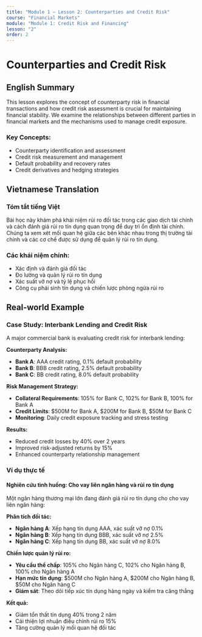 ```yaml
---
title: "Module 1 – Lesson 2: Counterparties and Credit Risk"
course: "Financial Markets"
module: "Module 1: Credit Risk and Financing"
lesson: "2"
order: 2
---
```


# Counterparties and Credit Risk

## English Summary

This lesson explores the concept of counterparty risk in financial transactions and how credit risk assessment is crucial for maintaining financial stability. We examine the relationships between different parties in financial markets and the mechanisms used to manage credit exposure.

### Key Concepts:

- Counterparty identification and assessment
- Credit risk measurement and management
- Default probability and recovery rates
- Credit derivatives and hedging strategies

## Vietnamese Translation

### Tóm tắt tiếng Việt

Bài học này khám phá khái niệm rủi ro đối tác trong các giao dịch tài chính và cách đánh giá rủi ro tín dụng quan trọng để duy trì ổn định tài chính. Chúng ta xem xét mối quan hệ giữa các bên khác nhau trong thị trường tài chính và các cơ chế được sử dụng để quản lý rủi ro tín dụng.

### Các khái niệm chính:

- Xác định và đánh giá đối tác
- Đo lường và quản lý rủi ro tín dụng
- Xác suất vỡ nợ và tỷ lệ phục hồi
- Công cụ phái sinh tín dụng và chiến lược phòng ngừa rủi ro

## Real-world Example

### Case Study: Interbank Lending and Credit Risk

A major commercial bank is evaluating credit risk for interbank lending:

**Counterparty Analysis:**

- **Bank A**: AAA credit rating, 0.1% default probability
- **Bank B**: BBB credit rating, 2.5% default probability
- **Bank C**: BB credit rating, 8.0% default probability

**Risk Management Strategy:**

- **Collateral Requirements**: 105% for Bank C, 102% for Bank B, 100% for Bank A
- **Credit Limits**: $500M for Bank A, $200M for Bank B, $50M for Bank C
- **Monitoring**: Daily credit exposure tracking and stress testing

**Results:**

- Reduced credit losses by 40% over 2 years
- Improved risk-adjusted returns by 15%
- Enhanced counterparty relationship management

### Ví dụ thực tế

#### Nghiên cứu tình huống: Cho vay liên ngân hàng và rủi ro tín dụng

Một ngân hàng thương mại lớn đang đánh giá rủi ro tín dụng cho cho vay liên ngân hàng:

**Phân tích đối tác:**

- **Ngân hàng A**: Xếp hạng tín dụng AAA, xác suất vỡ nợ 0.1%
- **Ngân hàng B**: Xếp hạng tín dụng BBB, xác suất vỡ nợ 2.5%
- **Ngân hàng C**: Xếp hạng tín dụng BB, xác suất vỡ nợ 8.0%

**Chiến lược quản lý rủi ro:**

- **Yêu cầu thế chấp**: 105% cho Ngân hàng C, 102% cho Ngân hàng B, 100% cho Ngân hàng A
- **Hạn mức tín dụng**: $500M cho Ngân hàng A, $200M cho Ngân hàng B, $50M cho Ngân hàng C
- **Giám sát**: Theo dõi tiếp xúc tín dụng hàng ngày và kiểm tra căng thẳng

**Kết quả:**

- Giảm tổn thất tín dụng 40% trong 2 năm
- Cải thiện lợi nhuận điều chỉnh rủi ro 15%
- Tăng cường quản lý mối quan hệ đối tác
